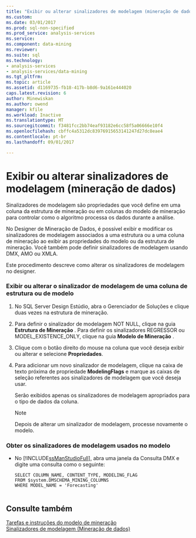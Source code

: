 ```yaml
---
title: "Exibir ou alterar sinalizadores de modelagem (mineração de dados) | Microsoft Docs"
ms.custom: 
ms.date: 03/01/2017
ms.prod: sql-non-specified
ms.prod_service: analysis-services
ms.service: 
ms.component: data-mining
ms.reviewer: 
ms.suite: sql
ms.technology:
- analysis-services
- analysis-services/data-mining
ms.tgt_pltfrm: 
ms.topic: article
ms.assetid: d1169735-fb18-417b-b8d6-9a161e444020
caps.latest.revision: 6
author: Minewiskan
ms.author: owend
manager: kfile
ms.workload: Inactive
ms.translationtype: MT
ms.sourcegitcommit: f3481fcc2bb74eaf93182e6cc58f5a06666e10f4
ms.openlocfilehash: cbffc4a5312dc83976915653141247d27dc8eae4
ms.contentlocale: pt-br
ms.lasthandoff: 09/01/2017

---
```

# <a name="view-or-change-modeling-flags-data-mining"></a>Exibir ou alterar sinalizadores de modelagem (mineração de dados)
  Sinalizadores de modelagem são propriedades que você define em uma coluna da estrutura de mineração ou em colunas do modelo de mineração para controlar como o algoritmo processa os dados durante a análise.  
  
 No Designer de Mineração de Dados, é possível exibir e modificar os sinalizadores de modelagem associados a uma estrutura ou a uma coluna de mineração ao exibir as propriedades do modelo ou da estrutura de mineração. Você também pode definir sinalizadores de modelagem usando DMX, AMO ou XMLA.  
  
 Este procedimento descreve como alterar os sinalizadores de modelagem no designer.  
  
### <a name="view-or-change-the-modeling-flag-for-a-structure-column-or-model-column"></a>Exibir ou alterar o sinalizador de modelagem de uma coluna de estrutura ou de modelo  
  
1.  No SQL Server Design Estúdio, abra o Gerenciador de Soluções e clique duas vezes na estrutura de mineração.  
  
2.  Para definir o sinalizador de modelagem NOT NULL, clique na guia **Estrutura de Mineração** . Para definir os sinalizadores REGRESSOR ou MODEL_EXISTENCE_ONLY, clique na guia **Modelo de Mineração** .  
  
3.  Clique com o botão direito do mouse na coluna que você deseja exibir ou alterar e selecione **Propriedades**.  
  
4.  Para adicionar um novo sinalizador de modelagem, clique na caixa de texto próxima de propriedade **ModelingFlags** e marque as caixas de seleção referentes aos sinalizadores de modelagem que você deseja usar.  
  
     Serão exibidos apenas os sinalizadores de modelagem apropriados para o tipo de dados da coluna.  
  
    > [!NOTE]  
    >  Depois de alterar um sinalizador de modelagem, processe novamente o modelo.  
  
### <a name="get-the-modeling-flags-used-in-the-model"></a>Obter os sinalizadores de modelagem usados no modelo  
  
-   No [!INCLUDE[ssManStudioFull](../../includes/ssmanstudiofull-md.md)], abra uma janela da Consulta DMX e digite uma consulta como o seguinte:  
  
    ```  
    SELECT COLUMN_NAME, CONTENT_TYPE, MODELING_FLAG  
    FROM $system.DMSCHEMA_MINING_COLUMNS  
    WHERE MODEL_NAME = 'Forecasting'  
  
    ```  
  
## <a name="see-also"></a>Consulte também  
 [Tarefas e instruções do modelo de mineração](../../analysis-services/data-mining/mining-model-tasks-and-how-tos.md)   
 [Sinalizadores de modelagem &#40;Mineração de dados&#41;](../../analysis-services/data-mining/modeling-flags-data-mining.md)  
  
  

